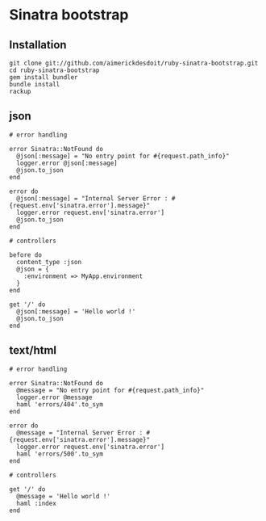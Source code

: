 # Sinatra bootstrap

## Installation

	git clone git://github.com/aimerickdesdoit/ruby-sinatra-bootstrap.git
	cd ruby-sinatra-bootstrap
	gem install bundler
	bundle install
	rackup

## json

	# error handling

	error Sinatra::NotFound do
	  @json[:message] = "No entry point for #{request.path_info}"
	  logger.error @json[:message]
	  @json.to_json
	end

	error do
	  @json[:message] = "Internal Server Error : #{request.env['sinatra.error'].message}"
	  logger.error request.env['sinatra.error']
	  @json.to_json
	end

	# controllers

	before do
	  content_type :json
	  @json = {
	    :environment => MyApp.environment
	  }
	end

	get '/' do
	  @json[:message] = 'Hello world !'
	  @json.to_json
	end

## text/html

	# error handling

	error Sinatra::NotFound do
	  @message = "No entry point for #{request.path_info}"
	  logger.error @message
	  haml 'errors/404'.to_sym
	end

	error do
	  @message = "Internal Server Error : #{request.env['sinatra.error'].message}"
	  logger.error request.env['sinatra.error']
	  haml 'errors/500'.to_sym
	end

	# controllers

	get '/' do
	  @message = 'Hello world !'
	  haml :index
	end